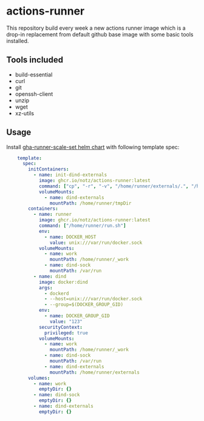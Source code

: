 # actions-runner

This repository build every week a new actions runner image which is a drop-in replacement from default github base image with some basic tools installed.

## Tools included
* build-essential
* curl
* git
* openssh-client
* unzip
* wget
* xz-utils

## Usage

Install [gha-runner-scale-set helm chart](https://docs.github.com/en/actions/hosting-your-own-runners/managing-self-hosted-runners-with-actions-runner-controller/deploying-runner-scale-sets-with-actions-runner-controller) with following template spec:

```yaml
    template:
      spec:
        initContainers:
          - name: init-dind-externals
            image: ghcr.io/notz/actions-runner:latest
            command: ["cp", "-r", "-v", "/home/runner/externals/.", "/home/runner/tmpDir/"]
            volumeMounts:
              - name: dind-externals
                mountPath: /home/runner/tmpDir
        containers:
          - name: runner
            image: ghcr.io/notz/actions-runner:latest
            command: ["/home/runner/run.sh"]
            env:
              - name: DOCKER_HOST
                value: unix:///var/run/docker.sock
            volumeMounts:
              - name: work
                mountPath: /home/runner/_work
              - name: dind-sock
                mountPath: /var/run
          - name: dind
            image: docker:dind
            args:
              - dockerd
              - --host=unix:///var/run/docker.sock
              - --group=$(DOCKER_GROUP_GID)
            env:
              - name: DOCKER_GROUP_GID
                value: "123"
            securityContext:
              privileged: true
            volumeMounts:
              - name: work
                mountPath: /home/runner/_work
              - name: dind-sock
                mountPath: /var/run
              - name: dind-externals
                mountPath: /home/runner/externals
        volumes:
          - name: work
            emptyDir: {}
          - name: dind-sock
            emptyDir: {}
          - name: dind-externals
            emptyDir: {}
```

